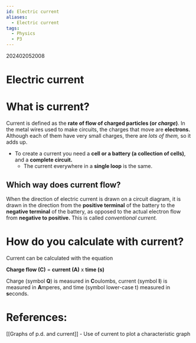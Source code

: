 ```yaml
---
id: Electric current
aliases:
  - Electric current
tags:
  - Physics
  - P3
---
```

202402052008

# Electric current

# What is current?

Current is defined as the **rate of flow of charged particles (or *charge*)**. In the metal wires used to make circuits, the charges that move are **electrons.** Although each of them have very small charges, there are *lots of them,* so it adds up.

- To create a current you need a **cell or a battery (a collection of cells)**, and a **complete circuit.**
    - The current everywhere in a **single loop** is the same.

## Which way does current flow?

When the direction of electric current is drawn on a circuit diagram, it is drawn in the direction from the **positive terminal** of the battery to the **negative terminal** of the battery, as opposed to the actual electron flow from **negative to positive.** This is called *conventional current.* 

# How do you calculate with current?

Current can be calculated with the equation

**Charge flow (C)** = **current (A)** x **time (s)** 

Charge (symbol **Q**) is measured in **C**oulombs, current (symbol **I**) is measured in **A**mperes, and time (symbol lower-case t) measured in **s**econds.

# References:

[[Graphs of p.d. and current]] - Use of current to plot a characteristic graph